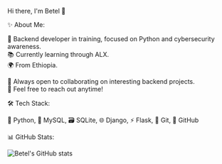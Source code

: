 Hi there, I'm Betel 👋

✨ About Me:

💼 Backend developer in training, focused on Python and cybersecurity awareness.  
📚 Currently learning through ALX.  
🌍 From Ethiopia.

🤝 Always open to collaborating on interesting backend projects.  
📩 Feel free to reach out anytime!

🛠️ Tech Stack:

🐍 Python, 🐘 MySQL, 🗃️ SQLite, 🌐 Django, ⚡ Flask, 🔧 Git, 🐙 GitHub

📊 GitHub Stats:

![Betel's GitHub stats](https://github-readme-stats.vercel.app/api?username=Benareyo&show_icons=true&theme=radical)
